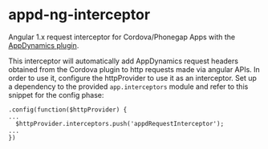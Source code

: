 # appd-ng-interceptor
Angular 1.x request interceptor for Cordova/Phonegap Apps with the [AppDynamics plugin](https://github.com/pranta/appdplugin).

This interceptor will automatically add AppDynamics request headers obtained from the Cordova plugin to http requests made via angular APIs.
In order to use it, configure the httpProvider to use it as an interceptor. Set up a dependency to the provided `app.interceptors` module and refer to this snippet for the config phase:

```
.config(function($httpProvider) {
...
  $httpProvider.interceptors.push('appdRequestInterceptor');
...
})
```
